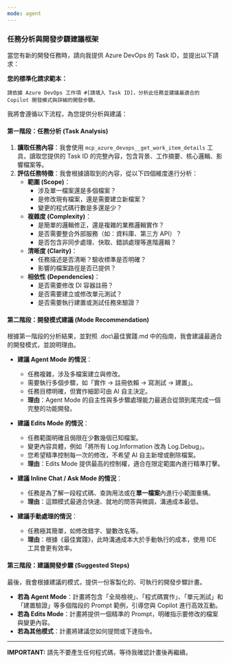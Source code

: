 ```yaml
---
mode: agent
---
```


### **任務分析與開發步驟建議框架**

當您有新的開發任務時，請向我提供 Azure DevOps 的 Task ID，並提出以下請求：

**您的標準化請求範本：**
```
請依據 Azure DevOps 工作項 #[請填入 Task ID]，分析此任務並建議最適合的 Copilot 開發模式與詳細的開發步驟。
```

我將會遵循以下流程，為您提供分析與建議：

#### **第一階段：任務分析 (Task Analysis)**

1.  **讀取任務內容**：我會使用 `mcp_azure_devops__get_work_item_details` 工具，讀取您提供的 Task ID 的完整內容，包含背景、工作摘要、核心邏輯、影響檔案等。
2.  **評估任務特徵**：我會根據讀取到的內容，從以下四個維度進行分析：
    *   **範圍 (Scope)**：
        *   涉及單一檔案還是多個檔案？
        *   是修改現有檔案，還是需要建立新檔案？
        *   變更的程式碼行數是多還是少？
    *   **複雜度 (Complexity)**：
        *   是簡單的邏輯修正，還是複雜的業務邏輯實作？
        *   是否需要整合外部服務（如：資料庫、第三方 API）？
        *   是否包含非同步處理、快取、錯誤處理等進階邏輯？
    *   **清晰度 (Clarity)**：
        *   任務描述是否清晰？驗收標準是否明確？
        *   影響的檔案路徑是否已提供？
    *   **相依性 (Dependencies)**：
        *   是否需要修改 DI 容器註冊？
        *   是否需要建立或修改單元測試？
        *   是否需要執行建置或測試任務來驗證？

#### **第二階段：開發模式建議 (Mode Recommendation)**

根據第一階段的分析結果，並對照 .doc\最佳實踐.md 中的指南，我會建議最適合的開發模式，並說明理由。

*   **建議 Agent Mode 的情況**：
    *   任務複雜，涉及多檔案建立與修改。
    *   需要執行多個步驟，如「實作 → 註冊依賴 → 寫測試 → 建置」。
    *   任務目標明確，但實作細節可由 AI 自主決定。
    *   **理由**：Agent Mode 的自主性與多步驟處理能力最適合從頭到尾完成一個完整的功能開發。

*   **建議 Edits Mode 的情況**：
    *   任務範圍明確且侷限在少數幾個已知檔案。
    *   變更內容具體，例如「將所有 Log.Information 改為 Log.Debug」。
    *   您希望精準控制每一次的修改，不希望 AI 自主新增或刪除檔案。
    *   **理由**：Edits Mode 提供最高的控制權，適合在限定範圍內進行精準打擊。

*   **建議 Inline Chat / Ask Mode 的情況**：
    *   任務是為了解一段程式碼、查詢用法或在**單一檔案**內進行小範圍重構。
    *   **理由**：這類模式最適合快速、就地的問答與微調，溝通成本最低。

*   **建議手動處理的情況**：
    *   任務極其簡單，如修改錯字、變數改名等。
    *   **理由**：根據《最佳實踐》，此時溝通成本大於手動執行的成本，使用 IDE 工具會更有效率。

#### **第三階段：建議開發步驟 (Suggested Steps)**

最後，我會根據建議的模式，提供一份客製化的、可執行的開發步驟計畫。

*   **若為 Agent Mode**：計畫將包含「全局檢視」、「程式碼實作」、「單元測試」和「建置驗證」等多個階段的 Prompt 範例，引導您與 Copilot 進行高效互動。
*   **若為 Edits Mode**：計畫將提供一個精準的 Prompt，明確指示要修改的檔案與變更內容。
*   **若為其他模式**：計畫將建議您如何提問或下達指令。

---

**IMPORTANT:** 請先不要產生任何程式碼，等待我確認計畫後再繼續。
